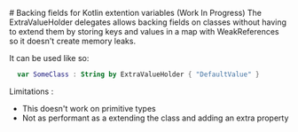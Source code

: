 # Backing fields for Kotlin extention variables (Work In Progress)
The ExtraValueHolder delegates allows backing fields on classes without having to extend them by storing keys and values in a map with WeakReferences so it doesn't create memory leaks.

It can be used like so:
```Kotlin
  var SomeClass : String by ExtraValueHolder { "DefaultValue" }
```


Limitations :

- This doesn't work on primitive types 
-  Not as performant as a extending the class and adding an extra property